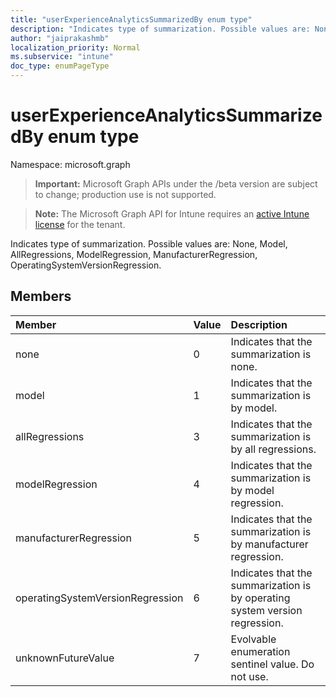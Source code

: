 ```yaml
---
title: "userExperienceAnalyticsSummarizedBy enum type"
description: "Indicates type of summarization. Possible values are: None, Model, AllRegressions, ModelRegression, ManufacturerRegression, OperatingSystemVersionRegression."
author: "jaiprakashmb"
localization_priority: Normal
ms.subservice: "intune"
doc_type: enumPageType
---
```


# userExperienceAnalyticsSummarizedBy enum type

Namespace: microsoft.graph
> **Important:** Microsoft Graph APIs under the /beta version are subject to change; production use is not supported.

> **Note:** The Microsoft Graph API for Intune requires an [active Intune license](https://go.microsoft.com/fwlink/?linkid=839381) for the tenant.


Indicates type of summarization. Possible values are: None, Model, AllRegressions, ModelRegression, ManufacturerRegression, OperatingSystemVersionRegression.

## Members
|Member|Value|Description|
|:---|:---|:---|
|none|0|Indicates that the summarization is none.|
|model|1|Indicates that the summarization is by model.|
|allRegressions|3|Indicates that the summarization is by all regressions.|
|modelRegression|4|Indicates that the summarization is by model regression.|
|manufacturerRegression|5|Indicates that the summarization is by manufacturer regression.|
|operatingSystemVersionRegression|6|Indicates that the summarization is by operating system version regression.|
|unknownFutureValue|7|Evolvable enumeration sentinel value. Do not use.|
